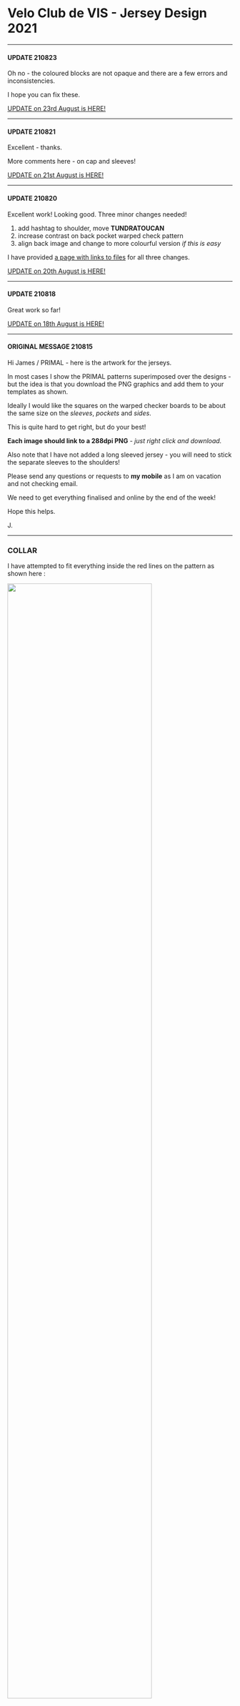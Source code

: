 # Velo Club de VIS - Jersey Design 2021

<!---
![alt text](https://github.com/adam-p/markdown-here/raw/master/src/common/images/icon48.png "Logo Title Text 1")
 --->

 ---

#### UPDATE 210823

Oh no - the coloured blocks are not opaque and there are a few errors and inconsistencies.

I hope you can fix these.

[UPDATE on 23rd August is HERE!](update4.md)

---


#### UPDATE 210821

Excellent - thanks.

More comments here - on cap and sleeves!

[UPDATE on 21st August is HERE!](update3.md)

---

 #### UPDATE 210820

Excellent work! Looking good.
Three minor changes needed!

 1. add hashtag to shoulder, move **TUNDRATOUCAN**
 2. increase contrast on back pocket warped check pattern
 3. align back image and change to more colourful version _if this is easy_

I have provided [a page with links to files](update2.md) for all three changes.

[UPDATE on 20th August is HERE!](update2.md)

 ---

#### UPDATE 210818

Great work so far!

[UPDATE on 18th August is HERE!](update.md)

---

#### ORIGINAL MESSAGE 210815

Hi James / PRIMAL - here is the artwork for the jerseys.

In most cases I show the PRIMAL patterns superimposed over the designs - but the idea is that you download the PNG graphics and add them to your templates as shown.

Ideally I would like the squares on the warped checker boards to be about the same size on the _sleeves_, _pockets_ and _sides_.

This is quite hard to get right, but do your best!

**Each image should link to a 288dpi PNG** - _just right click and download._

Also note that I have not added a long sleeved jersey - you will need to stick the separate sleeves to the shoulders!

Please send any questions or requests to **my mobile** as I am on vacation and not checking email.

We need to get everything finalised and online by the end of the week!

Hope this helps.

J.

---

### COLLAR

I have attempted to fit everything inside the red lines on the pattern as shown here :

<img width="80%" src="PRIMALdesigns/visLogo.2021.COLLAR.PRIMAL.png"/>

I'd line the fold to go along the dotted line and between the two pieces of text, so that the text is in the middle of the collar on both sides (inside and outside, so not near to the fold at the top or the join with the jersey at the bottom - _central!_).

Here is the file - right click to download (probably)

<img width="80%" src="PRIMALdesigns/visLogo.2021.COLLAR.v1.png"/>

[visLogo.2021.COLLAR.v1.png](PRIMALdesigns/visLogo.2021.COLLAR.v1.png)

### SIDE PANELS

#### Left!

So this is the _cyclists'_ left!
So when in tuck the words will be readable.

Feel free to lose some of the stuff at the edges, but get the squares and logo to show in the red zone on the pattern (we need these to be seen on all jerseys of all sizes).

<img width="80%" src="PRIMALdesigns/visLogo.2021.SIDE.LEFT.v1.png"/>

[visLogo.2021.SIDE.LEFT.v1.png](PRIMALdesigns/visLogo.2021.SIDE.LEFT.v1.png)


#### Right!

So this is the _cyclists'_ right!
So when in tuck the words will be readable.

Feel free to lose some of the stuff at the edges, but get the squares and logo to show in the red zone on the pattern (we need these to be seen on all jerseys of all sizes).

<img width="80%" src="PRIMALdesigns/visLogo.2021.SIDE.RIGHT.v1.png"/>

[visLogo.2021.SIDE.RIGHT.v1.png](PRIMALdesigns/visLogo.2021.SIDE.RIGHT.v1.png)

### SLEEVES

I want the designs on each sleeve to be the opposite one to the one on the side!

Feel free to lose some of the stuff at the edges, but get the squares and logo to show in the red zone on the pattern and on one side of the sleeve.

Ideally I would like the logo and squares of text to be below the elbow. I worry that my designs have the text too big, so I have also added separate backgrounds and text that you can add together.

**IMPORTANT** - I used 80% opacity so that you can see the warped grid through the text blocks. Please do the same!

I don't have a template for sleeves and so am guessing on sizes and dimensions here!

The designs are really for separate sleeves, but I hope you can make long sleeved jerseys by just adding these designs to the shoulder patterns!

#### Left!

This is the _cyclist's_ left sleeve.
Lettering should be on the forearm.

<img width="80%" src="PRIMALdesigns/visLogo.2021.SLEEVE.LEFT.v1.png"/>

[visLogo.2021.SLEEVE.LEFT.v1.png](PRIMALdesigns/visLogo.2021.SLEEVE.LEFT.v1.png)

##### Separate Background

<img width="80%" src="PRIMALdesigns/visLogo.2021.SLEEVE.LEFT.nologo.png"/>

[visLogo.2021.SLEEVE.LEFT.nologo.png](PRIMALdesigns/visLogo.2021.SLEEVE.LEFT.nologo.png)

##### Separate Logo Lettering

This may need to be added to the above background to make it small enough to fit below the elbow.

<img width="80%" src="PRIMALdesigns/visLogo.2021.SLEEVE.LEFT.logo.png"/>

[visLogo.2021.SLEEVE.LEFT.logo.png](PRIMALdesigns/visLogo.2021.SLEEVE.LEFT.logo.png)

#### Right!

This is the _cyclist's_ right sleeve.
Lettering should be on the forearm.

<img width="80%" src="PRIMALdesigns/visLogo.2021.SLEEVE.RIGHT.v1.png"/>

[visLogo.2021.SLEEVE.RIGHT.v1.png](PRIMALdesigns/visLogo.2021.SLEEVE.RIGHT.v1.png)

##### Separate Background

<img width="80%" src="PRIMALdesigns/visLogo.2021.SLEEVE.RIGHT.nologo.png"/>

[visLogo.2021.SLEEVE.RIGHT.nologo.png](PRIMALdesigns/visLogo.2021.SLEEVE.RIGHT.nologo.png)

##### Separate Logo Lettering

This may need to be added to the above background to make it small enough to fit below the elbow.

<img width="80%" src="PRIMALdesigns/visLogo.2021.SLEEVE.RIGHT.logo.png"/>

[visLogo.2021.SLEEVE.RIGHT.logo.png](PRIMALdesigns/visLogo.2021.SLEEVE.RIGHT.logo.png)

### SHOULDERS

I think these are both the same.

<img width="80%" src="PRIMALdesigns/vis2021.shoulder.VIS.png"/>

[vis2021.shoulder.VIS.png](PRIMALdesigns/vis2021.shoulder.VIS.png)

Can you align the graphic so that it looks like this - with the logo / word central and _just above the stitching of the cuff_?

Here is the right sleeve with the background removed to show how things should be lined up.

<img width="80%" src="PRIMALdesigns/vis2021.shoulder.PRIMAL.png"/>


### BACK

The back looks like this!

<img width="80%" src="PRIMALdesigns/vis2021.back.VIS.png"/>

[vis2021.back.VIS.png ](PRIMALdesigns/vis2021.back.VIS.png)

It should be mostly within the red lines on the pattern, but **BIG** like this:

<img width="80%" src="PRIMALdesigns/vis2021.back.PRIMAL.png"/>

And then,  I also want the pockets to have a different design on them. In fact I want this design to go just above the pockets, as shown here with this slightly transparent version to show positioning.

<img width="80%" src="PRIMALdesigns/visLogo.2021.POCKETS.PRIMAL.v1.png"/>

I hope that each square can go on a different pocket and the stitching will go between the squares.

Here's the pocket / above pocket artwork:

<img width="80%" src="PRIMALdesigns/visLogo.2021.POCKETS.VIS.png"/>

[visLogo.2021.POCKETS.VIS.png](PRIMALdesigns/visLogo.2021.POCKETS.VIS.png)

_I can send vector art for this bit if this would make things easier_.

The final thing should be positioned like this.
<br/>Notice that the grid starts exactly half way through a line of big circles!<br/>_That's important!_

<img width="80%" src="PRIMALdesigns/visLogo.2021.BACK.PRIMAL.png"/>

Here's a full mock up in case this is easier to fit:

<img width="80%" src="PRIMALdesigns/visLogo.2021.BACK.VIS.png"/>

[visLogo.2021.BACK.VIS.png](PRIMALdesigns/visLogo.2021.BACK.VIS.png)

### FRONT

OK - here's the front!

<img width="80%" src="PRIMALdesigns/visLogo.2021.FRONT.VIS.png"/>

[visLogo.2021.FRONT.VIS.png](PRIMALdesigns/visLogo.2021.FRONT.VIS.png)

And here's how it should fit with your template.

<img width="80%" src="PRIMALdesigns/visLogo.2021.FRONT.PRIMAL.png"/>

The **V** of Velo and the **21** need to be just about within the red lines on the pattern as these must be on all the jerseys.

---

Jason **DYKES**
<br/>15/08/21
